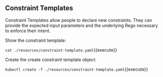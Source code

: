 ## Constraint Templates

Constraint Templates allow people to declare new constraints. They can provide the expected input parameters and the underlying Rego necessary to enforce their intent.

Show the constraint template:

`cat ./resources/constraint-template.yaml`{{execute}}

Create the create constraint template object:

`kubectl create -f ./resources/constraint-template.yaml`{{execute}}

